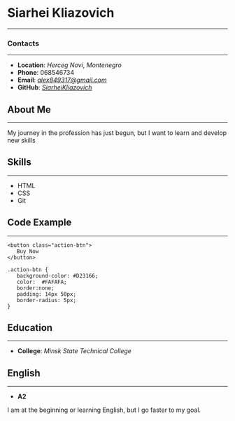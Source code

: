 

#  Siarhei Kliazovich
*********

###  Contacts
*********

   * **Location**: *Herceg Novi*, *Montenegro*
   * **Phone**: 068546734
   * **Email**: *alex849317@gmail.com*
   * **GitHub**: [*SiarheiKliazovich*]( https://github.com/SiarheiKliazovich)

## About Me
*********

My journey in the profession has just begun, but I want to learn and develop new skills

## Skills
*********
   * HTML
   * CSS
   * Git

## Code Example
*********
 ```
<button class="action-btn">
    Buy Now
</button>                                    

.action-btn {
    background-color: #D23166;
    color:  #FAFAFA;
    border:none;
    padding: 14px 50px;
    border-radius: 5px;
}

 ```

## Education
*********
   *  **College**: *Minsk State Technical College*

## English
*********

   * **A2**

   
   I am at the beginning or learning English, but I go faster to my goal.
 
